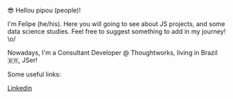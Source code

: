 😎 Hellou pipou (people)! 

I'm Felipe (he/his). Here you will going to see about JS projects, and some data science studies. Feel free to suggest something to add in my journey! \o/

Nowadays, I'm a Consultant Developer @ Thoughtworks, living in Brazil 🇧🇷, JSer! 

Some useful links: 

[Linkedin](https://www.linkedin.com/in/felipe-fahrion-523b07129/)

